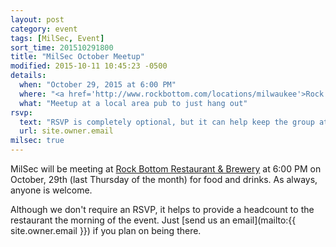 ```yaml
---
layout: post
category: event
tags: [MilSec, Event]
sort_time: 201510291800
title: "MilSec October Meetup"
modified: 2015-10-11 10:45:23 -0500
details:
  when: "October 29, 2015 at 6:00 PM"
  where: "<a href='http://www.rockbottom.com/locations/milwaukee'>Rock Bottom</a>"
  what: "Meetup at a local area pub to just hang out"
rsvp:
  text: "RSVP is completely optional, but it can help keep the group at the same table"
  url: site.owner.email
milsec: true
---
```

MilSec will be meeting at [Rock Bottom Restaurant & Brewery](http://www.rockbottom.com/locations/milwaukee) at 6:00 PM on October, 29th (last Thursday of the month) for food and drinks. As always, anyone is welcome.

Although we don't require an RSVP, it helps to provide a headcount to the restaurant the morning of the event. Just [send us an email](mailto:{{ site.owner.email }}) if you plan on being there.
